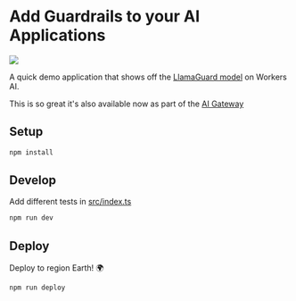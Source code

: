 # Add Guardrails to your AI Applications


[<img src="https://img.youtube.com/vi/https://youtu.be/Its1H0jTxrQ/0.jpg">](https://youtu.be/https://youtu.be/Its1H0jTxrQ "Add Guardrails to your AI Applications")

A quick demo application that shows off the [LlamaGuard model](https://developers.cloudflare.com/workers-ai/models/llama-guard-3-8b/) on Workers AI.

This is so great it's also available now as part of the [AI Gateway](https://blog.cloudflare.com/guardrails-in-ai-gateway/)

## Setup

```bash
npm install
```

## Develop

Add different tests in [src/index.ts](./src/index.ts)

```bash
npm run dev
```


## Deploy

Deploy to region Earth! 🌍

```bash
npm run deploy
```
